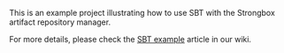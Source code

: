 This is an example project illustrating how to use SBT with the Strongbox artifact repository manager.

For more details, please check the [SBT example](https://strongbox.github.io/user-guide/tool-integration/sbt-example.html) article in our wiki.

